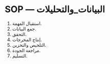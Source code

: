 # SOP — البيانات_والتحليلات

1. استقبال المهمة.
2. جمع البيانات.
3. التحقق.
4. إنتاج المخرجات.
5. التلخيص والتخزين.
6. مراجعة الجودة.
7. التسليم.

